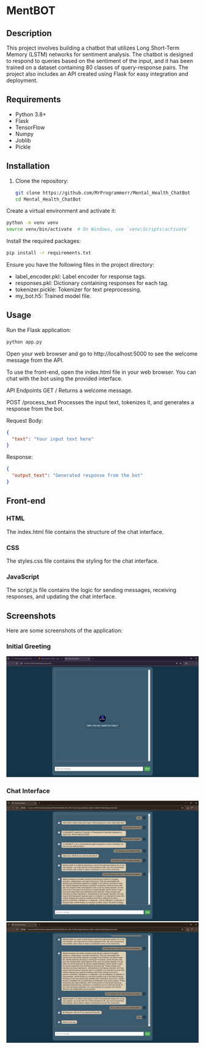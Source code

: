 # MentBOT

## Description
This project involves building a chatbot that utilizes Long Short-Term Memory (LSTM) networks for sentiment analysis. The chatbot is designed to respond to queries based on the sentiment of the input, and it has been trained on a dataset containing 80 classes of query-response pairs. The project also includes an API created using Flask for easy integration and deployment.

## Requirements
- Python 3.8+
- Flask
- TensorFlow
- Numpy
- Joblib
- Pickle

## Installation

1. Clone the repository:
   ```bash
   git clone https://github.com/MrProgrammerr/Mental_Health_ChatBot
   cd Mental_Health_ChatBot
   ```
Create a virtual environment and activate it:

```bash
python -m venv venv
source venv/bin/activate  # On Windows, use `venv\Scripts\activate`
```
Install the required packages:

```bash
pip install -r requirements.txt
```

Ensure you have the following files in the project directory:

- label_encoder.pkl: Label encoder for response tags.
- responses.pkl: Dictionary containing responses for each tag.
- tokenizer.pickle: Tokenizer for text preprocessing.
- my_bot.h5: Trained model file.

## Usage
Run the Flask application:

```bash
python app.py
```
Open your web browser and go to http://localhost:5000 to see the welcome message from the API.

To use the front-end, open the index.html file in your web browser. You can chat with the bot using the provided interface.

API Endpoints
GET /
Returns a welcome message.

POST /process_text
Processes the input text, tokenizes it, and generates a response from the bot.

Request Body:

```json
{
  "text": "Your input text here"
}
```
Response:

```json
{
  "output_text": "Generated response from the bot"
}
```

## Front-end
### HTML
The index.html file contains the structure of the chat interface.

### CSS
The styles.css file contains the styling for the chat interface.

### JavaScript
The script.js file contains the logic for sending messages, receiving responses, and updating the chat interface.

## Screenshots
Here are some screenshots of the application:

### Initial Greeting
![Initial Greeting](screenshots/intro.png)

### Chat Interface
![User Query](screenshots/chat1.png)
![Bot Reply](screenshots/chat2.png)